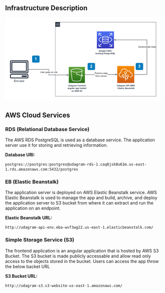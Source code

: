 ## Infrastructure Description

![Architecture](architecture-diagram.png)

## AWS Cloud Services

### RDS (Relational Database Service)

The AWS RDS PostgreSQL is used as a database service. The application server use it for storing and retrieving information.

**Database URI:**

```url
postgres://postgres:postgres@udagram-rds-1.caq8jsk0u61m.us-east-1.rds.amazonaws.com:5432/postgres
```

### EB (Elastic Beanstalk)

The application server is deployed on AWS Elastic Beanstalk service. AWS Elastic Beanstalk is used to manage the app and build, archive, and deploy the application server to S3 bucket from where it can extract and run the application on an endpoint.

**Elastic Beanstalk URL:**

```url
http://udagram-api-env.eba-wvf3wg22.us-east-1.elasticbeanstalk.com/
```

### Simple Storage Service (S3)

The frontend application is an angular application that is hosted by AWS S3 Bucket. The S3 bucket is made publicly accessable and allow read only access to the objects stored in the bucket.
Users can access the app throw the below backet URL

**S3 Bucket URL:**

```url
http://udagram-s3.s3-website-us-east-1.amazonaws.com/
```

